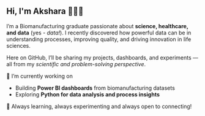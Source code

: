 ## Hi, I'm Akshara 👩‍🔬👋

I’m a Biomanufacturing graduate passionate about **science, healthcare, and data** (yes - *data!*). I recently discovered how powerful data can be in understanding processes, improving quality, and driving innovation in life sciences.

Here on GitHub, I’ll be sharing my projects, dashboards, and experiments — all from my *scientific and problem-solving perspective*.


🔭 I’m currently working on
- Building **Power BI dashboards** from biomanufacturing datasets  
- Exploring **Python for data analysis and process insights**

🚀 Always learning, always experimenting and always open to connecting!

